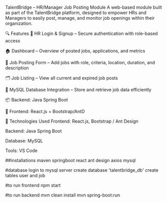TalentBridge – HR/Manager Job Posting Module
A web-based module built as part of the TalentBridge platform, designed to empower HRs and Managers to easily post, manage, and monitor job openings within their organization.

🔍 Features
🔐 HR Login & Signup – Secure authentication with role-based access

🏠 Dashboard – Overview of posted jobs, applications, and metrics

📝 Job Posting Form – Add jobs with role, criteria, location, duration, and description

🗂️ Job Listing – View all current and expired job posts

🧾 MySQL Database Integration – Store and retrieve job data efficiently

📦 Backend: Java Spring Boot

🎨 Frontend: React.js + Bootstrap/AntD

📁 Technologies Used
Frontend: React.js, Bootstrap / Ant Design

Backend: Java Spring Boot

Database: MySQL

Tools: VS Code

##installations
maven
springboot
react
ant design
axios
mysql



#database
login to mysql server
create database 'talentbridge_db'
create tables user and job

#to run frontend
npm start

#to run backend
mvn clean install
mvn spring-boot:run

